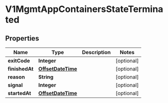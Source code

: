 # V1MgmtAppContainersStateTerminated

## Properties
Name | Type | Description | Notes
------------ | ------------- | ------------- | -------------
**exitCode** | **Integer** |  |  [optional]
**finishedAt** | [**OffsetDateTime**](OffsetDateTime.md) |  |  [optional]
**reason** | **String** |  |  [optional]
**signal** | **Integer** |  |  [optional]
**startedAt** | [**OffsetDateTime**](OffsetDateTime.md) |  |  [optional]
